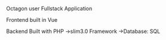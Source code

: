 Octagon user Fullstack Application

Frontend built in Vue

Backend Built with PHP
    ->slim3.0 Framework
    ->Database: SQL